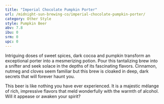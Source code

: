 ```yaml
---
title: "Imperial Chocolate Pumpkin Porter"
url: /midnight-sun-brewing-co/imperial-chocolate-pumpkin-porter/
category: Other Style
style: Pumpkin Beer
abv: 7.8
ibu: 0
srm: 0
upc: 0
---
```

Intriguing doses of sweet spices, dark cocoa and pumpkin transform an exceptional porter into a
mesmerizing potion. Pour this tantalizing brew into a snifter and seek solace in the depths of its fascinating flavors. Cinnamon, nutmeg and cloves seem familiar but this brew is cloaked in deep, dark secrets that will forever haunt you.

This beer is like nothing you have ever experienced. It is a majestic mélange of rich, impressive flavors that meld wonderfully with the
warmth of alcohol. Will it appease or awaken your spirit?

